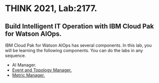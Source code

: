 # THINK 2021, Lab:2177.

## Build Intelligent IT Operation with IBM Cloud Pak for Watson AIOps.

IBM Cloud Pak for Watson AIOps has several components. In this lab, you will be learning the following components. You can do the labs in any sequence.

- AI Manager.
- [Event and Topology Manager.](./event-and-topology-manager)
- [Metric Manager.](./mm/)


